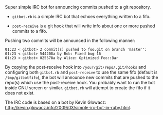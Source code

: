 Super simple IRC bot for announcing commits pushed to a git repository.

* `gitbot.rb` is a simple IRC bot that echoes everything written to a
  fifo.

* `post-receive` is a git hook that will write info about one or more pushed
  commits to a fifo.

Pushing two commits will be announced in the following manner:

    01:23 < gitbot> 2 commit(s) pushed to foo.git on branch 'master':
    01:23 < gitbot> 544208a by Bob: Fixed bug 16
    01:23 < gitbot> 025578a by Alice: Optimized Foo::Bar

By copying the post-receive hook into `/your/git/repo/.git/hooks` and
configuring both `gitbot.rb` and `post-receive` to use the same fifo (default is
`/tmp/gitbotfifo`), the bot will announce new commits that are pushed to the
repo(s) which use the post-receive hook. You probably want to run the bot inside
GNU screen or similar.
`gitbot.rb` will attempt to create the fifo if it does not exist.

The IRC code is based on a bot by Kevin Glowacz:
<http://kevin.glowacz.info/2009/03/simple-irc-bot-in-ruby.html>.
